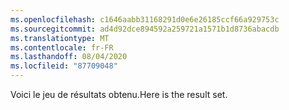 ```yaml
---
ms.openlocfilehash: c1646aabb31168291d0e6e26185ccf66a929753c
ms.sourcegitcommit: ad4d92dce894592a259721a1571b1d8736abacdb
ms.translationtype: MT
ms.contentlocale: fr-FR
ms.lasthandoff: 08/04/2020
ms.locfileid: "87709048"
---
```

 <span data-ttu-id="e9d12-101">Voici le jeu de résultats obtenu.</span><span class="sxs-lookup"><span data-stu-id="e9d12-101">Here is the result set.</span></span> 